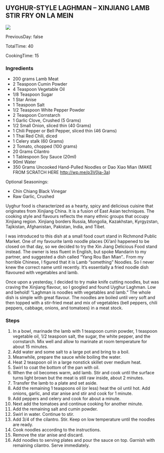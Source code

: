 [title]: #()

## UYGHUR-STYLE LAGHMAN – XINJIANG LAMB STIR FRY ON LA MEIN

[img]: #()

![](../docs/imgs/)

[#url]:#()

[](https://web.archive.org/web/20191231174125/http://www.sweetrehab.ca:80/2015/09/29/uyghur-style-laghman-xinjiang-lamb-stir-fry-on-la-mein/)

[recipe-time]: #()

PreviousDay: false

TotalTime: 40

CookingTime: 15

[ingredients-content]: #()



### Ingredients
* 200 grams Lamb Meat
* 2 Teaspoon Cumin Powder
* 4 Teaspoon Vegetable Oil
* 1/8 Teaspoon Sugar
* 1 Star Anise
* 1 Teaspoon Salt
* 1/2 Teaspoon White Pepper Powder
* 2 Teaspoon Cornstarch
* 1 Garlic Clove, Crushed (5 Grams)
* 1/2 Small Onion, sliced thin (40 Grams)
* 1 Chili Pepper or Bell Pepper, sliced thin (46 Grams)
* 1 Thai Red Chili, diced
* 1 Celery stalk (60 Grams)
* 2 Tomato, chopped (100 grams)
* 20 Grams Cilantro
* 1 Tablespoon Soy Sauce (20ml)
* 90ml Water
* 350 Grams Uncooked Hand-Pulled Noodles or Dao Xiao Mian (MAKE FROM SCRATCH
HERE <http://wp.me/p3V0ja-3a>)

Optional Seasonings:
* Chin Chiang Black Vinegar
* Raw Garlic, Crushed

[content]: #()


Uyghur food is characterized as a hearty, spicy and delicious cuisine that
originates from Xinjiang China. It is a fusion of East Asian techniques.
The cooking style and flavours reflects the many ethnic groups that occupy
Xinjiang region. Xinjiang borders Russia, Mongolia, Kazakhstan, Kyrgyzstan,
Tajikistan, Afghanistan, Pakistan, India, and Tibet.

I was introduced to this dish at a small food court stand in Richmond
Public Market. One of my favourite lamb noodle places (Xi’an) happened to
be closed on that day, so we decided to try the Xin Jiang Delicious Food
stand instead. The owner is less fluent in English, but spoke Mandarin to
my partner, and suggested a dish called “Yang Rou Ban Mian”.. From my
horrible Chinese, I figured that it is Lamb “something” Noodles. So I never
knew the correct name until recently. It’s essentially a fried noodle dish
flavoured with vegetables and lamb.

Once upon a yesterday, I decided to try make knife cutting noodles, but was
craving the Xinjiang flavour, so I googled and found Uyghur Laghman. Low
and behold! “Laghman is noodles with vegetables and lamb.” The whole dish
is simple with great flavour. The noodles are boiled until very soft and
then topped with a stir-fried meat and mix of vegetables (bell peppers,
chili peppers, cabbage, onions, and tomatoes) in a meat stock.

### Steps

1. In a bowl, marinade the lamb with 1 teaspoon cumin powder, 1 teaspoon
vegetable oil, 1/2 teaspoon salt, the sugar, the white pepper, and the
cornstarch. Mix well and allow to marinate at room temperature for about 15
minutes.
2. Add water and some salt to a large pot and bring to a boil.
3. Meanwhile, prepare the sauce while boiling the water.
4. Heat 2 teaspoon oil in a large nonstick skillet over medium heat.
5. Swirl to coat the bottom of the pan with oil.
6. When the oil becomes warm, add lamb. Stir and cook until the surface
turns light brown but the meat is still raw inside, about 2 minutes[](timer:2:minutes).
7. Transfer the lamb to a plate and set aside.
8. Add the remaining 1 teaspoons oil (or less) heat the oil until hot. Add
onions, garlic, and star anise and stir and cook for 1 minute.
9. Add peppers and celery and cook for about a minute.
10. Next add the tomatoes and continue cooking for another minute.
11. Add the remaining salt and cumin powder.
12. Swirl in water. Continue to stir.
13. Add 3/4 of the cilantro. Stir. Keep on low temperature until the
noodles are ready.
14. Cook noodles according to the instructions.
15. Remove the star anise and discard.
16. Add noodles to serving plates and pour the sauce on top. Garnish with
remaining cilantro. Serve immediately.

